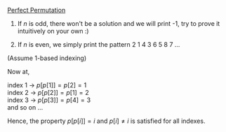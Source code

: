 [Perfect Permutation](https://codeforces.com/problemset/problem/233/A)

1. If $n$ is odd, there won't be a solution and we will print -1, try to prove it intuitively on your own :)

2. If $n$ is even, we simply print the pattern 2 1 4 3 6 5 8 7 ...

(Assume 1-based indexing)

Now at,

index 1 -> $p[p[1]] = p[2] = 1$                                
index 2 -> $p[p[2]] = p[1] = 2$           
index 3 -> $p[p[3]] = p[4] = 3$         
and so on ... 

Hence, the property $p[p[i]] = i$ and $p[i] \neq i$  is satisfied for all indexes.

